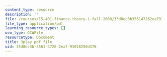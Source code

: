 ```yaml
---
content_type: resource
description: ''
file: /courses/15-401-finance-theory-i-fall-2008/35d8ec3b356147262ea791018250d376_hyc8h5T76BE.pdf
file_type: application/pdf
learning_resource_types: []
ocw_type: OCWFile
resourcetype: Document
title: 3play pdf file
uid: 35d8ec3b-3561-4726-2ea7-91018250d376
---
```

